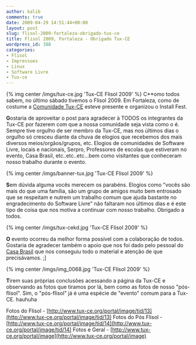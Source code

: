 ```yaml
---
author: kalib
comments: true
date: 2009-04-29 14:51:44+00:00
layout: post
slug: flisol-2009-fortaleza-obrigado-tux-ce
title: Flisol 2009, Fortaleza - Obrigado Tux-CE
wordpress_id: 388
categories:
- Flisol
- Impressoes
- Linux
- Software Livre
- Tux-ce
---
```


{% img center /imgs/tux-ce.jpg 'Tux-CE Flisol 2009' %}
C**omo todos sabem, no último sábado tivemos o Flisol 2009. Em Fortaleza, como de costume a [Comunidade Tux-CE](http://www.tux-ce.org) esteve presente e organizou o Install Fest.

**G**ostaria de aproveitar o post para agradecer à TODOS os integrantes da Tux-CE por fazerem com que a nossa comunidade seja vista como o é. Sempre tive orgulho de ser membro da Tux-CE, mas nos últimos dias o orgulho só cresceu diante da chuva de elogios que recebemos dos mais diversos meios/orgãos/grupos, etc. Elogios de comunidades de Software Livre, locais e nacionais, Serpro, Professores de escolas que estiveram no evento, Casa Brasil, etc..etc..etc...bem como visitantes que conheceram nosso trabalho durante o evento.

{% img center /imgs/banner-tux.jpg 'Tux-CE Flisol 2009' %}

**S**em dúvida alguma vocês merecem os parabéns. Elogios como "vocês são mais do que uma família, são um grupo de amigos muito bem entrosado que se respeitam e nutrem um trabalho comum que ajuda bastante no engradecimento do Software Livre" não faltaram nos últimos dias e é este tipo de coisa que nos motiva a continuar com nosso trabalho. Obrigado a todos.

{% img center /imgs/tux-cekd.jpg 'Tux-CE Flisol 2009' %}

**O** evento ocorreu da melhor forma possível com a colaboração de todos. Gostaria de agradecer também o apoio que nos foi dado pelo pessoal do [Casa Brasil](http://www.casabrasil.gov.br) que nos conseguiu todo o material e atenção de que precisávamos. ;]

{% img center /imgs/img_0068.jpg 'Tux-CE Flisol 2009' %}

**T**irem suas próprias conclusões acessando a página da Tux-CE e observando as fotos que tiramos por lá, bem como as fotos de nosso "pós-flisol". Sim, o "pós-flisol" já é uma espécie de "evento" comum para a Tux-CE. hauhuha

Fotos do Flisol - [http://www.tux-ce.org/portal/image/tid/13](http://www.tux-ce.org/portal/image/tid/13)
Fotos do Pós Flisol - [http://www.tux-ce.org/portal/image/tid/14](http://www.tux-ce.org/portal/image/tid/14)
Fotos e Geral - [http://www.tux-ce.org/portal/image](http://www.tux-ce.org/portal/image)